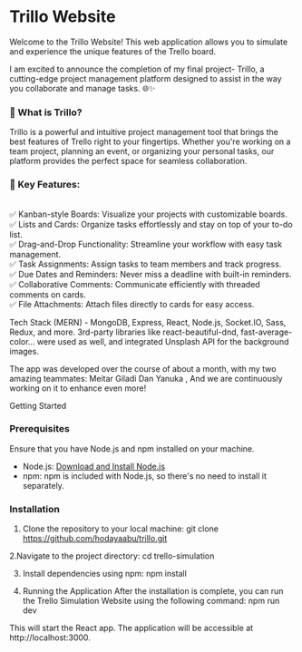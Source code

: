 
# Trillo Website

Welcome to the Trillo Website! This web application allows you to simulate and experience the unique features of the Trello board.

I am excited to announce the completion of my final project- Trillo, a cutting-edge project management platform designed to assist in the way you collaborate and manage tasks. 🌐✨

### 📌 What is Trillo?
Trillo is a powerful and intuitive project management tool that brings the best features of Trello right to your fingertips. Whether you're working on a team project, planning an event, or organizing your personal tasks, our platform provides the perfect space for seamless collaboration.

### 🔧 Key Features:
<br/>
✅ Kanban-style Boards: Visualize your projects with customizable boards.
<br/>
✅ Lists and Cards: Organize tasks effortlessly and stay on top of your to-do list.
<br/>
✅ Drag-and-Drop Functionality: Streamline your workflow with easy task management.
<br/>
✅ Task Assignments: Assign tasks to team members and track progress.
<br/>
✅ Due Dates and Reminders: Never miss a deadline with built-in reminders.
<br/>
✅ Collaborative Comments: Communicate efficiently with threaded comments on cards.
<br/>
✅ File Attachments: Attach files directly to cards for easy access.
<br/>

Tech Stack (MERN) - MongoDB, Express, React, Node.js, Socket.IO, Sass, Redux, and more.
3rd-party libraries like react-beautiful-dnd, fast-average-color... were used as well, and integrated Unsplash API for the background images.

The app was developed over the course of about a month, with my two amazing teammates: Meitar Giladi Dan Yanuka , 
And we are continuously working on it to enhance even more!


 Getting Started
### Prerequisites

Ensure that you have Node.js and npm installed on your machine.

- Node.js: [Download and Install Node.js](https://nodejs.org/)
- npm: npm is included with Node.js, so there's no need to install it separately.

### Installation

1. Clone the repository to your local machine:
   git clone https://github.com/hodayaabu/trillo.git

 2.Navigate to the project directory:
   cd trello-simulation
   
3. Install dependencies using npm:
npm install

4. Running the Application
After the installation is complete, you can run the Trello Simulation Website using the following command:
npm run dev

This will start the React app.
The application will be accessible at http://localhost:3000.
